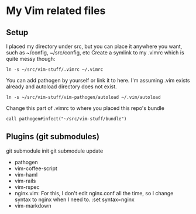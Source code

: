 My Vim related files
====================

Setup
-----
I placed my directory under src, but you can place it anywhere you want, such as ~/config, ~/src/config, etc
Create a symlink to my .vimrc which is quite messy though:

    ln -s ~/src/vim-stuff/.vimrc ~/.vimrc

You can add pathogen by yourself or link it to here. I'm assuming .vim exists already and autoload directory does not exist.

    ln -s ~/src/vim-stuff/vim-pathogen/autoload ~/.vim/autoload

Change this part of .vimrc to where you placed this repo's bundle

    call pathogen#infect("~/src/vim-stuff/bundle")

Plugins (git submodules)
-------

git submodule init
git submodule update

* pathogen
* vim-coffee-script
* vim-haml
* vim-rails
* vim-rspec
* nginx.vim: For this, I don't edit nginx.conf all the time, so I change syntax to nginx when I need to. :set syntax=nginx
* vim-markdown

